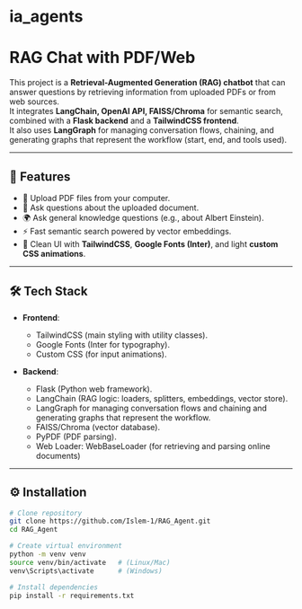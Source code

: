 # ia_agents
 
# RAG Chat with PDF/Web

This project is a **Retrieval-Augmented Generation (RAG) chatbot** that can answer questions by retrieving information from uploaded PDFs or from web sources.  
It integrates **LangChain, OpenAI API, FAISS/Chroma** for semantic search, combined with a **Flask backend** and a **TailwindCSS frontend**.  
It also uses **LangGraph** for managing conversation flows, chaining, and generating graphs that represent the workflow (start, end, and tools used).


---

## 🚀 Features
- 📂 Upload PDF files from your computer.  
- 🔎 Ask questions about the uploaded document.  
- 🌍 Ask general knowledge questions (e.g., about Albert Einstein).  
- ⚡ Fast semantic search powered by vector embeddings.  
- 🎨 Clean UI with **TailwindCSS**, **Google Fonts (Inter)**, and light **custom CSS animations**.


---

## 🛠️ Tech Stack
- **Frontend**:  
  - TailwindCSS (main styling with utility classes).  
  - Google Fonts (Inter for typography).  
  - Custom CSS (for input animations).  

- **Backend**:  
  - Flask (Python web framework).  
  - LangChain (RAG logic: loaders, splitters, embeddings, vector store).
  - LangGraph for managing conversation flows and chaining and generating graphs that represent the workflow. 
  - FAISS/Chroma (vector database).  
  - PyPDF (PDF parsing).
  - Web Loader: WebBaseLoader (for retrieving and parsing online documents) 

---

## ⚙️ Installation
```bash
# Clone repository
git clone https://github.com/Islem-1/RAG_Agent.git
cd RAG_Agent

# Create virtual environment
python -m venv venv
source venv/bin/activate   # (Linux/Mac)
venv\Scripts\activate      # (Windows)

# Install dependencies
pip install -r requirements.txt
